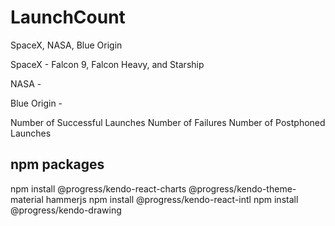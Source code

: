 # LaunchCount

SpaceX, NASA, Blue Origin

SpaceX - Falcon 9, Falcon Heavy, and Starship 

NASA - 

Blue Origin - 

Number of Successful Launches
Number of Failures
Number of Postphoned Launches

npm packages 
------------
npm install @progress/kendo-react-charts @progress/kendo-theme-material hammerjs
npm install @progress/kendo-react-intl
npm install @progress/kendo-drawing

